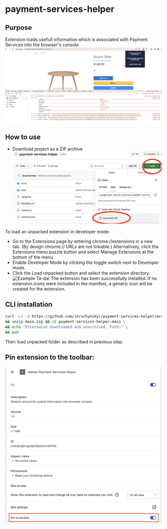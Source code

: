 # payment-services-helper

## Purpose
Extension loads usefull information which is associated with Payment Services into the browser's console
![browser console](https://raw.githubusercontent.com/ikruchynskyi/payment-services-helper/main/misc/console_example_1.png)

## How to use
- Download project as a ZIP archive
![download zip](https://raw.githubusercontent.com/ikruchynskyi/payment-services-helper/main/misc/download_zip.png)

To load an unpacked extension in developer mode:
- Go to the Extensions page by entering chrome://extensions in a new tab. (By design chrome:// URLs are not linkable.) Alternatively, click the Extensions menu puzzle button and select Manage Extensions at the bottom of the menu.
- Enable Developer Mode by clicking the toggle switch next to Developer mode.
- Click the Load unpacked button and select the extension directory.
![Example](https://developer.chrome.com/static/docs/extensions/get-started/tutorial/hello-world/image/extensions-page-e0d64d89a6acf.png)
Ta-da! The extension has been successfully installed. If no extension icons were included in the manifest, a generic icon will be created for the extension.

## CLI installation

```bash
curl -Ls -O https://github.com/ikruchynskyi/payment-services-helper/archive/main.zip \
&& unzip main.zip && cd payment-services-helper-main \
&& echo "Extensaion downloaded and unarchived. Path:" \
&& pwd
```
Then load unpacked folder as described in previous step.

## Pin extension to the toolbar:
![pin_extension](https://raw.githubusercontent.com/ikruchynskyi/payment-services-helper/main/misc/pin.png)

